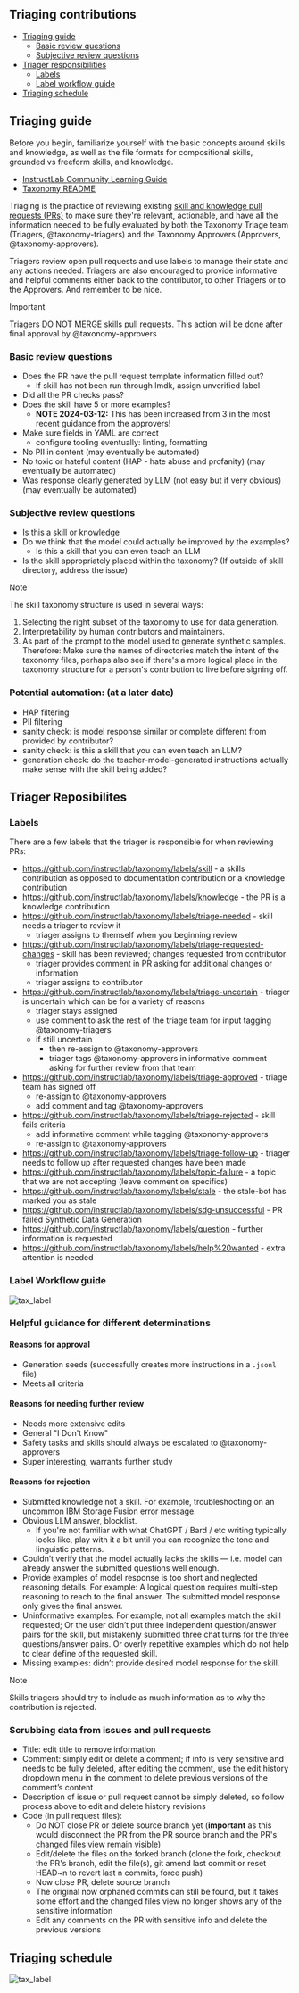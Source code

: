 ## Triaging contributions

- [Triaging guide](#triaging-guide)
  - [Basic review questions](#basic-review-questions)
  - [Subjective review questions](#subjective-review-questions)
- [Triager responsibilities](#triager-reposibilites)
  - [Labels](#labels)
  - [Label workflow guide](#label-workflow-guide)
- [Triaging schedule](#triaging-schedule)

## Triaging guide

Before you begin, familiarize yourself with the basic concepts around skills and knowledge, as well as the file formats for compositional skills, grounded vs freeform skills, and knowledge.

- [InstructLab Community Learning Guide](https://github.com/instructlab/community/blob/main/docs/README.md)
- [Taxonomy README](../README.md)

Triaging is the practice of reviewing existing [skill and knowledge pull requests (PRs)](https://github.com/instructlab/taxonomy/pulls?q=is%3Apr+is%3Aopen+label%3Askill) to make sure they're relevant, actionable, and have all the information needed to be fully evaluated by both the Taxonomy Triage team (Triagers, @taxonomy-triagers) and the Taxonomy Approvers (Approvers, @taxonomy-approvers).

Triagers review open pull requests and use labels to manage their state and any actions needed. Triagers are also encouraged to provide informative and helpful comments either back to the contributor, to other Triagers or to the Approvers. And remember to be nice.

> [!IMPORTANT]
> Triagers DO NOT MERGE skills pull requests. This action will be done after final approval by @taxonomy-approvers

### Basic review questions

- Does the PR have the pull request template information filled out?
  - If skill has not been run through lmdk, assign unverified label
- Did all the PR checks pass?
- Does the skill have 5 or more examples?
  - **NOTE 2024-03-12:** This has been increased from 3 in the most recent guidance from the approvers!
- Make sure fields in YAML are correct
  - configure tooling eventually: linting, formatting
- No PII in content (may eventually be automated)
- No toxic or hateful content (HAP - hate abuse and profanity) (may eventually be automated)
- Was response clearly generated by LLM (not easy but if very obvious) (may eventually be automated)

### Subjective review questions

- Is this a skill or knowledge
- Do we think that the model could actually be improved by the examples?
  - Is this a skill that you can even teach an LLM
- Is the skill appropriately placed within the taxonomy? (If outside of skill directory, address the issue)

> [!NOTE]
> The skill taxonomy structure is used in several ways:
>
> 1. Selecting the right subset of the taxonomy to use for data generation.
> 2. Interpretability by human contributors and maintainers.
> 3. As part of the prompt to the model used to generate synthetic samples.
> Therefore: Make sure the names of directories match the intent of the
> taxonomy files, perhaps also see if there's a more logical place in the
> taxonomy structure for a person's contribution to live before signing off.

### Potential automation: (at a later date)

- HAP filtering
- PII filtering
- sanity check: is model response similar or complete different from provided by contributor?
- sanity check: is this a skill that you can even teach an LLM?
- generation check: do the teacher-model-generated instructions actually make sense with the skill being added?

## Triager Reposibilites

### Labels

There are a few labels that the triager is responsible for when reviewing PRs:

- https://github.com/instructlab/taxonomy/labels/skill - a skills contribution as opposed to documentation contribution or a knowledge contribution
- https://github.com/instructlab/taxonomy/labels/knowledge - the PR is a knowledge contribution
- https://github.com/instructlab/taxonomy/labels/triage-needed - skill needs a triager to review it
  - triager assigns to themself when you beginning review
- https://github.com/instructlab/taxonomy/labels/triage-requested-changes - skill has been reviewed; changes requested from contributor
  - triager provides comment in PR asking for additional changes or information
  - triager assigns to contributor
- https://github.com/instructlab/taxonomy/labels/triage-uncertain - triager is uncertain which can be for a variety of reasons
  - triager stays assigned
  - use comment to ask the rest of the triage team for input tagging @taxonomy-triagers
  - if still uncertain
    - then re-assign to @taxonomy-approvers
    - triager tags @taxonomy-approvers in informative comment asking for further review from that team
- https://github.com/instructlab/taxonomy/labels/triage-approved - triage team has signed off
  - re-assign to @taxonomy-approvers
  - add comment and tag @taxonomy-approvers
- https://github.com/instructlab/taxonomy/labels/triage-rejected - skill fails criteria
  - add informative comment while tagging @taxonomy-approvers
  - re-assign to @taxonomy-approvers
- https://github.com/instructlab/taxonomy/labels/triage-follow-up - triager needs to follow up after requested changes have been made
- https://github.com/instructlab/taxonomy/labels/topic-failure - a topic that we are not accepting (leave comment on specifics)
- https://github.com/instructlab/taxonomy/labels/stale - the stale-bot has marked you as stale
- https://github.com/instructlab/taxonomy/labels/sdg-unsuccessful - PR failed Synthetic Data Generation
- https://github.com/instructlab/taxonomy/labels/question - further information is requested
- https://github.com/instructlab/taxonomy/labels/help%20wanted - extra attention is needed

### Label Workflow guide

![tax_label](../assets/tax_labels.png)

### Helpful guidance for different determinations

#### Reasons for approval

- Generation seeds (successfully creates more instructions in a `.jsonl` file)
- Meets all criteria

#### Reasons for needing further review

- Needs more extensive edits
- General "I Don't Know"
- Safety tasks and skills should always be escalated to @taxonomy-approvers
- Super interesting, warrants further study

#### Reasons for rejection

- Submitted knowledge not a skill. For example, troubleshooting on an uncommon IBM Storage Fusion error message.
- Obvious LLM answer, blocklist.
  - If you're not familiar with what ChatGPT / Bard / etc writing typically looks like, play with it a bit until you can recognize the tone and linguistic patterns.
- Couldn’t verify that the model actually lacks the skills — i.e. model can already answer the submitted questions well enough.
- Provide examples of model response is too short and neglected reasoning details. For example: A logical question requires multi-step reasoning to reach to the final answer. The submitted model response only gives the final answer.
- Uninformative examples. For example, not all examples match the skill requested; Or the user didn’t put three independent question/answer pairs for the skill, but mistakenly submitted three chat turns for the three questions/answer pairs. Or overly repetitive examples which do not help to clear define of the requested skill.
- Missing examples: didn’t provide desired model response for the skill.

> [!NOTE]
> Skills triagers should try to include as much information as to why the contribution is rejected.
>
### Scrubbing data from issues and pull requests

- Title: edit title to remove information
- Comment: simply edit or delete a comment; if info is very sensitive and needs to be fully deleted, after editing the comment, use the edit history dropdown menu in the comment to delete previous versions of the comment’s content
- Description of issue or pull request cannot be simply deleted, so follow process above to edit and delete history revisions
- Code (in pull request files):
  - Do NOT close PR or delete source branch yet (**important** as this would disconnect the PR from the PR source branch and the PR's changed files view remain visible)
  - Edit/delete the files on the forked branch (clone the fork, checkout the PR's branch, edit the file(s), git amend last commit or reset HEAD~n to revert last n commits, force push)
  - Now close PR, delete source branch
  - The original now orphaned commits can still be found, but it takes some effort and the changed files view no longer shows any of the sensitive information
  - Edit any comments on the PR with sensitive info and delete the previous versions

## Triaging schedule

![tax_label](../assets/triage_schedule.png)
